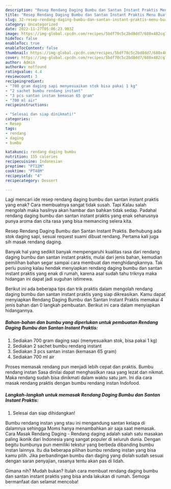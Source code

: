 ```yaml
---
description: "Resep Rendang Daging Bumbu dan Santan Instant Praktis Menu Buat lebaran"
title: "Resep Rendang Daging Bumbu dan Santan Instant Praktis Menu Buat lebaran"
slug: 32-resep-rendang-daging-bumbu-dan-santan-instant-praktis-menu-buat-lebaran
category: Uncategorized
date: 2022-11-27T05:06:23.903Z
image: https://img-global.cpcdn.com/recipes/5bdf70c5c2bd8dd7/680x482cq70/rendang-daging-bumbu-dan-santan-instant-praktis-foto-resep-utama.jpg
hideToc: false
enableToc: true
enableTocContent: false
thumbnail: https://img-global.cpcdn.com/recipes/5bdf70c5c2bd8dd7/680x482cq70/rendang-daging-bumbu-dan-santan-instant-praktis-foto-resep-utama.jpg
cover: https://img-global.cpcdn.com/recipes/5bdf70c5c2bd8dd7/680x482cq70/rendang-daging-bumbu-dan-santan-instant-praktis-foto-resep-utama.jpg
author: Admin
authorAv: notfound
ratingvalue: 4.4
reviewcount: 3
recipeingredient:
- "700 gram daging sapi menyesuaikan stok bisa pakai 1 kg"
- "2 sachet bumbu rendang instant"
- "3 pcs santan instan kemasan 65 gram"
- "700 ml air"
recipeinstructions:

- "Selesai dan siap dinikmati!"
categories:
- Resep
tags:
- rendang
- daging
- bumbu

katakunci: rendang daging bumbu 
nutrition: 155 calories
recipecuisine: Indonesian
preptime: "PT12M"
cooktime: "PT48M"
recipeyield: "4"
recipecategory: Dessert

---
```



Lagi mencari ide resep rendang daging bumbu dan santan instant praktis yang enak? Cara membuatnya sangat tidak susah. Tapi Kalau salah mengolah maka hasilnya akan hambar dan bahkan tidak sedap. Padahal rendang daging bumbu dan santan instant praktis yang enak seharusnya punya aroma dan cita rasa yang bisa memancing selera kita.


Resep Rendang Daging Bumbu dan Santan Instant Praktis. Berhubung ada stok daging sapi, sesuai request suami dibuat rendang. Pertama kali juga sih masak rendang daging.

Banyak hal yang sedikit banyak mempengaruhi kualitas rasa dari rendang daging bumbu dan santan instant praktis, mulai dari jenis bahan, kemudian pemilihan bahan segar sampai cara membuat dan menghidangkannya. Tak perlu pusing kalau hendak menyiapkan rendang daging bumbu dan santan instant praktis yang enak di rumah, karena asal sudah tahu triknya maka hidangan ini dapat jadi suguhan istimewa.


Berikut ini ada beberapa tips dan trik praktis dalam mengolah rendang daging bumbu dan santan instant praktis yang siap dikreasikan. Kamu dapat menyiapkan Rendang Daging Bumbu dan Santan Instant Praktis memakai 4 jenis bahan dan 0 langkah pembuatan. Berikut ini cara dalam menyiapkan hidangannya.

<!--inarticleads1-->

##### Bahan-bahan dan bumbu yang diperlukan untuk pembuatan Rendang Daging Bumbu dan Santan Instant Praktis:

1. Sediakan 700 gram daging sapi (menyesuaikan stok, bisa pakai 1 kg)
1. Sediakan 2 sachet bumbu rendang instant
1. Sediakan 3 pcs santan instan (kemasan 65 gram)
1. Sediakan 700 ml air


Proses memasak rendang pun menjadi lebih cepat dan praktis. Bumbu rendang instan Sasa dinilai dapat menghasilkan rasa yang lezat dan nikmat. Maka rendang sudah bisa dinikmati dalam waktu satu jam. Ini dia cara masak rendang praktis dengan bumbu rendang instan Indofood. 

<!--inarticleads2-->

##### Langkah-langkah untuk memasak Rendang Daging Bumbu dan Santan Instant Praktis:


1. Selesai dan siap dihidangkan!

Bumbu rendang instan yang stau ini mengandung santan kelapa di dalamnya sehingga Moms hanya menambahkan air saja saat memasak. Cara Masak Rendang Daging - Rendang daging adalah salah satu masakan paling ikonik dari Indonesia yang sangat populer di seluruh dunia. Dengan begitu bumbunya pun memiliki tekstur yang berbeda dibanding bumbu instan lainnya. Itu dia beberapa pilihan bumbu rendang instan yang bisa kamu pilih. Jika perbandingan bumbu dan daging yang diolah sudah sesuai dengan saran penyajian, rasanya tentu akan pas di lidah. 

Gimana nih? Mudah bukan? Itulah cara membuat rendang daging bumbu dan santan instant praktis yang bisa anda lakukan di rumah. Semoga bermanfaat dan selamat mencoba!
